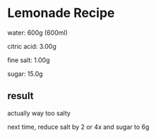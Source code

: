 # Lemonade Recipe

water: 600g (600ml)

citric acid: 3.00g

fine salt: 1.00g

sugar: 15.0g

## result

actually way too salty

next time, reduce salt by 2 or 4x and sugar to 6g
